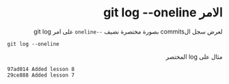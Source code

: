<div dir="rtl">

# الامر git log --oneline



 لعرض سجل الcommits بصورة مختصرة نضيف `--oneline` على امر git log
</div>

```
git log --oneline
```

<div dir="rtl">
مثال على log المختصر


</div>


```
97ad014 Added lesson 8
29ce888 Added lesson 7
```


